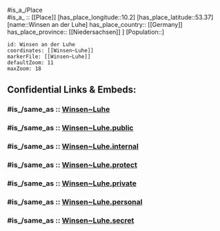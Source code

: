 ﻿---
confidential: public
isDeleted: false
location:
- 53.37
- 10.2
mapmarker: city
mapzoom:
- 7
- 12
SpocWebEntityId: 35645
tags:
- geo/City
type: City
---

#is_a_/Place  
#is_a_ :: [[Place]] 
[has_place_longitude::10.2] 
[has_place_latitude::53.37] 
[name::Winsen an der Luhe] 
has_place_country:: [[Germany]]  
has_place_province:: [[Niedersachsen]] ] 
[Population::] 



```leaflet
id: Winsen an der Luhe
coordinates: [[Winsen~Luhe]] 
markerFile: [[Winsen~Luhe]] 
defaultZoom: 11 
maxZoom: 18
```


## Confidential Links & Embeds: 

### #is_/same_as :: [Winsen~Luhe](/_Standards/Earth/Continent/Europe/Europe~Central/Germany/Germany~West/Niedersachsen/counties~Niedersachsen/Harburg/cities~Harburg/Winsen~Luhe.md) 

### #is_/same_as :: [Winsen~Luhe.public](/_public/Earth/Continent/Europe/Europe~Central/Germany/Germany~West/Niedersachsen/counties~Niedersachsen/Harburg/cities~Harburg/Winsen~Luhe.public.md) 

### #is_/same_as :: [Winsen~Luhe.internal](/_internal/Earth/Continent/Europe/Europe~Central/Germany/Germany~West/Niedersachsen/counties~Niedersachsen/Harburg/cities~Harburg/Winsen~Luhe.internal.md) 

### #is_/same_as :: [Winsen~Luhe.protect](/_protect/Earth/Continent/Europe/Europe~Central/Germany/Germany~West/Niedersachsen/counties~Niedersachsen/Harburg/cities~Harburg/Winsen~Luhe.protect.md) 

### #is_/same_as :: [Winsen~Luhe.private](/_private/Earth/Continent/Europe/Europe~Central/Germany/Germany~West/Niedersachsen/counties~Niedersachsen/Harburg/cities~Harburg/Winsen~Luhe.private.md) 

### #is_/same_as :: [Winsen~Luhe.personal](/_personal/Earth/Continent/Europe/Europe~Central/Germany/Germany~West/Niedersachsen/counties~Niedersachsen/Harburg/cities~Harburg/Winsen~Luhe.personal.md) 

### #is_/same_as :: [Winsen~Luhe.secret](/_secret/Earth/Continent/Europe/Europe~Central/Germany/Germany~West/Niedersachsen/counties~Niedersachsen/Harburg/cities~Harburg/Winsen~Luhe.secret.md)

